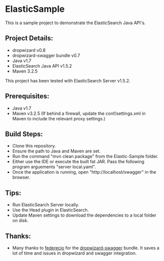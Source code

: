 ElasticSample
=============

This is a sample project to demonstrate the ElasticSearch Java API's.

Project Details:
----------------
- dropwizard v0.8
- dropwizard-swagger bundle v0.7
- Java v1.7
- ElasticSearch Java API v1.5.2
- Maven 3.2.5

This project has been tested with ElasticSearch Server v1.5.2.

Prerequisites:
--------------
- Java v1.7
- Maven v3.2.5 (If behind a firewall, update the conf/settings.xml in Maven to include the relevant proxy settings.)

Build Steps: 
------------
- Clone this repository.
- Ensure the path to Java and Maven are set.
- Run the command "mvn clean package" from the Elastic-Sample folder.
- Either use the IDE or execute the built fat JAR. Pass the following program arguements "server local.yaml".
- Once the application is running, open "http://localhost/swagger" in the browser.

Tips:
-----
- Run ElasticSearch Server locally.
- Use the Head plugin in ElasticSearch.
- Update Maven settings to download the dependencies to a local folder on disk.

Thanks:
-------
- Many thanks to [federecio](https://github.com/federecio) for the [dropwizard-swagger](https://github.com/federecio/dropwizard-swagger) bundle. It saves a lot of time
and issues in dropwizard and swagger integration.

